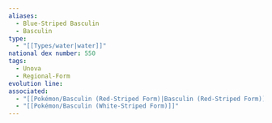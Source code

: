 ```yaml
---
aliases:
  - Blue-Striped Basculin
  - Basculin
type:
  - "[[Types/water|water]]"
national dex number: 550
tags:
  - Unova
  - Regional-Form
evolution line: 
associated:
  - "[[Pokémon/Basculin (Red-Striped Form)|Basculin (Red-Striped Form)]]"
  - "[[Pokémon/Basculin (White-Striped Form)]]"
---
```

